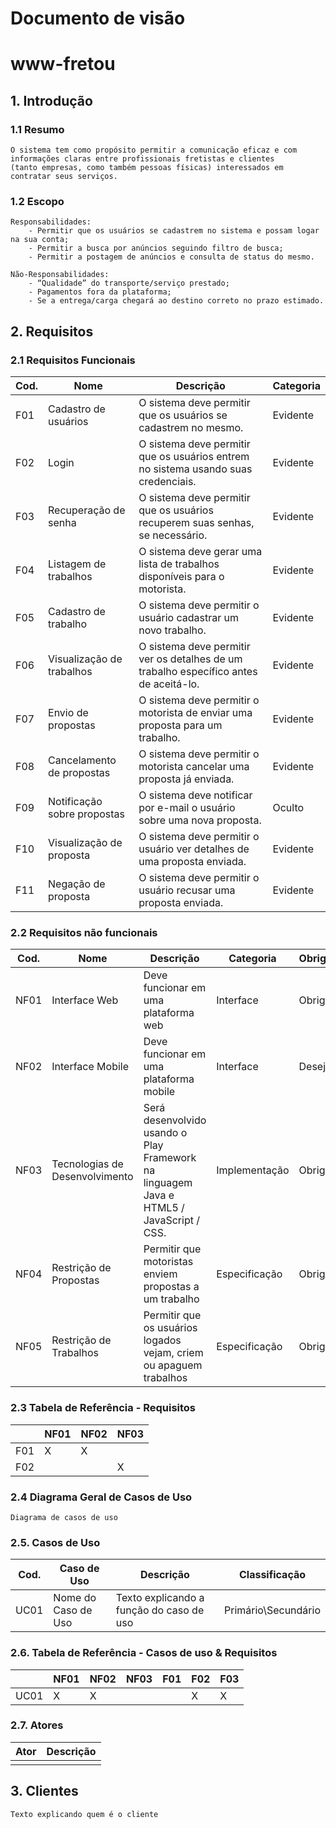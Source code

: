 # Documento de visão
# www-fretou
## 1. Introdução
### 1.1 Resumo

    O sistema tem como propósito permitir a comunicação eficaz e com informações claras entre profissionais fretistas e clientes
    (tanto empresas, como também pessoas físicas) interessados em contratar seus serviços.


### 1.2 Escopo

    Responsabilidades:
        - Permitir que os usuários se cadastrem no sistema e possam logar na sua conta;
        - Permitir a busca por anúncios seguindo filtro de busca;
        - Permitir a postagem de anúncios e consulta de status do mesmo.

    Não-Responsabilidades:
        - “Qualidade” do transporte/serviço prestado;
        - Pagamentos fora da plataforma;
        - Se a entrega/carga chegará ao destino correto no prazo estimado.

## 2. Requisitos

### 2.1 Requisitos Funcionais

| Cod. | Nome | Descrição | Categoria |
| -------- | -------- | -------- | -------- |
| F01 | Cadastro de usuários |	O sistema deve permitir que os usuários se cadastrem no mesmo. |	Evidente |
| F02 | Login |	O sistema deve permitir que os usuários entrem no sistema usando suas credenciais. |	Evidente |
| F03 | Recuperação de senha |	O sistema deve permitir que os usuários recuperem suas senhas, se necessário. |	Evidente |
| F04 | Listagem de  trabalhos |	O sistema deve gerar uma lista de trabalhos disponíveis para o motorista. |	Evidente |
| F05 | Cadastro de trabalho |	O sistema deve permitir o usuário cadastrar um novo trabalho. |	Evidente |
| F06 | Visualização de trabalhos |	O sistema deve permitir ver os detalhes de um trabalho específico antes de aceitá-lo. |	Evidente |
| F07 | Envio de propostas |	 O sistema deve permitir o motorista de enviar uma proposta para um trabalho. |	Evidente |
| F08 | Cancelamento de propostas |	O sistema deve permitir o motorista cancelar uma proposta já enviada. |	Evidente |
| F09 | Notificação sobre propostas |	O sistema deve notificar por e-mail o usuário sobre uma nova proposta. |	Oculto |
| F10 | Visualização de proposta |	O sistema deve permitir o usuário ver detalhes de uma proposta enviada. |	Evidente |
| F11 | Negação de proposta |	O sistema deve permitir o usuário recusar uma proposta enviada. |	Evidente |

### 2.2 Requisitos não funcionais

| Cod. | Nome | Descrição | Categoria | Obrigatoriedade| Permanência |
| -------- | -------- | -------- | -------- | -------- | -------- |
| NF01 | Interface Web |	Deve funcionar em uma plataforma web |	Interface | Obrigatório | Permanente |
| NF02 | Interface Mobile |	Deve funcionar em uma plataforma mobile |	Interface | Desejável | Transitório |
| NF03 | Tecnologias de Desenvolvimento |	Será desenvolvido usando o Play Framework na linguagem Java e HTML5 / JavaScript / CSS. |	Implementação | Obrigatório | Transitório |
| NF04 | Restrição de Propostas |	Permitir que motoristas enviem propostas a um trabalho |	Especificação | Obrigatório | Transitório |
| NF05 | Restrição de Trabalhos |	Permitir que os usuários logados vejam, criem ou apaguem trabalhos |	Especificação | Obrigatório | Transitório |

### 2.3 Tabela de Referência - Requisitos

| | NF01 | NF02 | NF03 |
| -------- | -------- | -------- | -------- |
| F01 | X | X |	|
| F02 |  | | X |

### 2.4 Diagrama Geral de Casos de Uso

    Diagrama de casos de uso

### 2.5. Casos de Uso

| Cod. | Caso de Uso | Descrição | Classificação |
| -------- | -------- | -------- | -------- |
| UC01 | Nome do Caso de Uso |	Texto explicando a função do caso de uso |	Primário\Secundário |

### 2.6. Tabela de Referência - Casos de uso & Requisitos

| | NF01 | NF02 | NF03 | F01 | F02 | F03 |
| -------- | -------- | -------- | -------- | -------- | -------- | -------- |
| UC01 | X | X | | | X | X |

### 2.7. Atores

| Ator | Descrição |
| -------- | -------- |
| | |  

## 3. Clientes

    Texto explicando quem é o cliente

